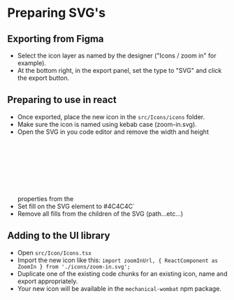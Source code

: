 # Preparing SVG's

## Exporting from Figma

- Select the icon layer as named by the designer ("Icons / zoom in" for example).
- At the bottom right, in the export panel, set the type to "SVG" and click the export button.

## Preparing to use in react

- Once exported, place the new icon in the `src/Icons/icons` folder.
- Make sure the icon is named using kebab case (zoom-in.svg).
- Open the SVG in you code editor and remove the width and height properties from the <svg> tag.
- Set fill on the SVG element to #4C4C4C`
- Remove all fills from the children of the SVG (path...etc...)

## Adding to the UI library

- Open `src/Icon/Icons.tsx`
- Import the new icon like this: `import zoomInUrl, { ReactComponent as ZoomIn } from './icons/zoom-in.svg';`
- Duplicate one of the existing code chunks for an existing icon, name and export appropriately.
- Your new icon will be available in the `mechanical-wombat` npm package.
